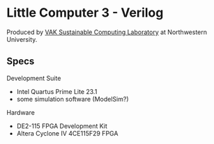 # Little Computer 3 - Verilog
Produced by [VAK Sustainable Computing Laboratory](https://vaksustainablecomputing.com/) at Northwestern University.
## Specs
Development Suite
  - Intel Quartus Prime Lite 23.1
  - some simulation software (ModelSim?) <br>
  
Hardware
  - DE2-115 FPGA Development Kit
  - Altera Cyclone IV 4CE115F29 FPGA
